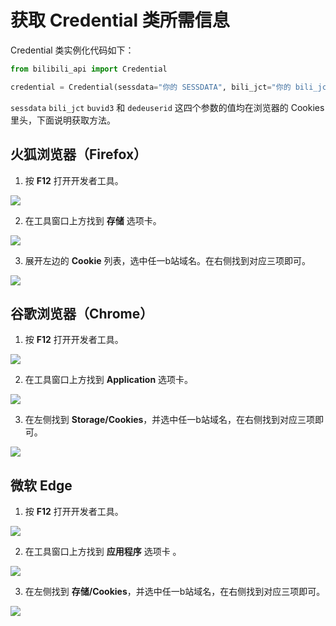 # 获取 Credential 类所需信息

Credential 类实例化代码如下：

```python
from bilibili_api import Credential

credential = Credential(sessdata="你的 SESSDATA", bili_jct="你的 bili_jct", buvid3="你的 buvid3", dedeuserid="你的 DedeUserID")
```

`sessdata` `bili_jct` `buvid3` 和 `dedeuserid` 这四个参数的值均在浏览器的 Cookies 里头，下面说明获取方法。

## 火狐浏览器（Firefox）

1. 按 **F12** 打开开发者工具。

![](https://pic.imgdb.cn/item/6038d30b5f4313ce2533b6d1.jpg)

2. 在工具窗口上方找到 **存储** 选项卡。

![](https://pic.imgdb.cn/item/6038d31d5f4313ce2533c1bd.jpg)

3. 展开左边的 **Cookie** 列表，选中任一b站域名。在右侧找到对应三项即可。

![](https://pic.imgdb.cn/item/6038d3df5f4313ce25344c6a.jpg)

## 谷歌浏览器（Chrome）

1. 按 **F12** 打开开发者工具。

![](https://pic.imgdb.cn/item/6038d4065f4313ce25346335.jpg)

2. 在工具窗口上方找到 **Application** 选项卡。

![](https://pic.imgdb.cn/item/6038d4425f4313ce253484e4.jpg)

3. 在左侧找到 **Storage/Cookies**，并选中任一b站域名，在右侧找到对应三项即可。

![](https://pic.imgdb.cn/item/6038d4ce5f4313ce2534ecb3.jpg)

## 微软 Edge

1. 按 **F12** 打开开发者工具。

![](https://pic.imgdb.cn/item/6038d5125f4313ce25353318.jpg)

2. 在工具窗口上方找到 **应用程序** 选项卡 。

![](https://pic.imgdb.cn/item/6038d5395f4313ce25354c15.jpg)

3. 在左侧找到 **存储/Cookies**，并选中任一b站域名，在右侧找到对应三项即可。

![](https://pic.imgdb.cn/item/6038d5755f4313ce253571bb.jpg)
